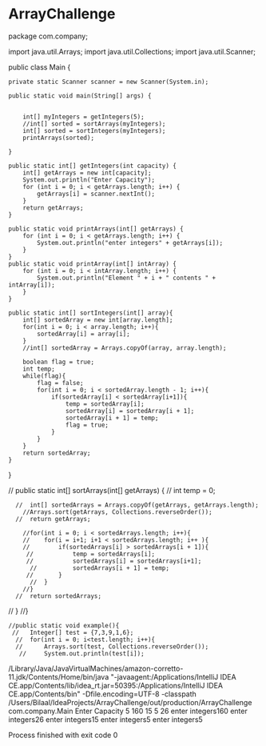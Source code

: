 # ArrayChallenge
package com.company;

import java.util.Arrays;
import java.util.Collections;
import java.util.Scanner;

public class Main {

    private static Scanner scanner = new Scanner(System.in);

    public static void main(String[] args) {


        int[] myIntegers = getIntegers(5);
        //int[] sorted = sortArrays(myIntegers);
        int[] sorted = sortIntegers(myIntegers);
        printArrays(sorted);

    }

    public static int[] getIntegers(int capacity) {
        int[] getArrays = new int[capacity];
        System.out.println("Enter Capacity");
        for (int i = 0; i < getArrays.length; i++) {
            getArrays[i] = scanner.nextInt();
        }
        return getArrays;
    }

    public static void printArrays(int[] getArrays) {
        for (int i = 0; i < getArrays.length; i++) {
            System.out.println("enter integers" + getArrays[i]);
        }
    }
    public static void printArray(int[] intArray) {
        for (int i = 0; i < intArray.length; i++) {
            System.out.println("Element " + i + " contents " + intArray[i]);
        }
    }

    public static int[] sortIntegers(int[] array){
        int[] sortedArray = new int[array.length];
        for(int i = 0; i < array.length; i++){
            sortedArray[i] = array[i];
        }
        //int[] sortedArray = Arrays.copyOf(array, array.length);

        boolean flag = true;
        int temp;
        while(flag){
            flag = false;
            for(int i = 0; i < sortedArray.length - 1; i++){
                if(sortedArray[i] < sortedArray[i+1]){
                    temp = sortedArray[i];
                    sortedArray[i] = sortedArray[i + 1];
                    sortedArray[i + 1] = temp;
                    flag = true;
                }
            }
        }
        return sortedArray;
    }
}

   // public static int[] sortArrays(int[] getArrays) {
      //  int temp = 0;


      //  int[] sortedArrays = Arrays.copyOf(getArrays, getArrays.length);
        //Arrays.sort(getArrays, Collections.reverseOrder());
      //  return getArrays;

        //for(int i = 0; i < sortedArrays.length; i++){
        //    for(i = i+1; i+1 < sortedArrays.length; i++ ){
        //        if(sortedArrays[i] > sortedArrays[i + 1]){
         //           temp = sortedArrays[i];
         //           sortedArrays[i] = sortedArrays[i+1];
          //          sortedArrays[i + 1] = temp;
         //       }
          //  }
        //}
      //  return sortedArrays;
   // }
//}

    //public static void example(){
     //   Integer[] test = {7,3,9,1,6};
      //  for(int i = 0; i<test.length; i++){
      //      Arrays.sort(test, Collections.reverseOrder());
       //     System.out.println(test[i]);
       
/Library/Java/JavaVirtualMachines/amazon-corretto-11.jdk/Contents/Home/bin/java "-javaagent:/Applications/IntelliJ IDEA CE.app/Contents/lib/idea_rt.jar=50395:/Applications/IntelliJ IDEA CE.app/Contents/bin" -Dfile.encoding=UTF-8 -classpath /Users/Bilaal/IdeaProjects/ArrayChallenge/out/production/ArrayChallenge com.company.Main
Enter Capacity
5
160
15
5
26
enter integers160
enter integers26
enter integers15
enter integers5
enter integers5

Process finished with exit code 0



